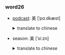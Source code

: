 ### word26
* [podcast](http://www.youdao.com/w/eng/podcast/#keyfrom=dict2.index): 美 [ˈpɑːdkæst]
  <details>
    <summary>translate to chinese</summary>

    n. 博客
  </details>
* season: 美 [ˈsiːzn] 
  <details>
    <summary>translate to chinese</summary>

    n. 时期；季节；**赛季**；  
    vt. 给...调味；使适应；  
    vi. 变得成熟；变干燥  
    * [kick off](http://www.youdao.com/w/eng/kick%20off/#keyfrom=dict2.index): 开始；开始干某事；开球  
    * brand-new: 崭新的；全新的
    ![](https://raw.githubusercontent.com/wangkaiwd/drawing-bed/master/20200521100024.png)
    kicking off a brand-new season of the podcast: 开启全新一季的播客
  </details>
